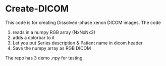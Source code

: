 # Create-DICOM
This code is for creating Dissolved-phase xenon DICOM images. The code 
1. reads in a numpy RGB array (NxNxNx3)
2. adds a colorbar to it
3. Let you put Series description & Patient name in dicom header
4. Save the numpy array as RGB DICOM

The repo has 3 demo .npy for testing.
